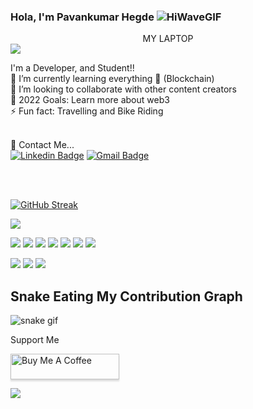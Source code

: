 
### Hola, I'm Pavankumar Hegde ![HiWaveGIF](https://user-images.githubusercontent.com/85627085/180628851-3e83995f-a51b-4e4e-ba45-3f63aafd492c.gif)
<center> MY LAPTOP </center>
<img src="https://img.shields.io/badge/asus%20laptop-000000?style=for-the-badge&logo=asus&logoColor=white">




I'm a Developer, and Student!! <br>
🌱 I’m currently learning everything 🤣 (Blockchain) <br>
👯 I’m looking to collaborate with other content creators <br>
🥅 2022 Goals: Learn more about web3 <br>
⚡ Fun fact: Travelling and Bike Riding <br>
<br>

📱 Contact Me...<br>
[![Linkedin Badge](https://img.shields.io/badge/-pavankumar%20hegde-blue?style=flat-square&logo=Linkedin&logoColor=white&link=https://www.linkedin.com/in/pavankumar-hegde-1007b8246/)](https://www.linkedin.com/in/pavankumar-hegde-1007b8246/) 
[![Gmail Badge](https://img.shields.io/badge/-puhegde01@gmail.com-c14438?style=flat-square&logo=Gmail&logoColor=white&link=mailto:puhegde01@gmail.com)](mailto:puhegde01@gmail.com)

 

 <br>
 <br>
    

[![GitHub Streak](http://github-readme-streak-stats.herokuapp.com?user=Pavankumar-Hegde&theme=hacker&hide_border=true)](https://git.io/streak-stats)

<img src="https://github-readme-stats.vercel.app/api?username=Pavankumar-Hegde&&show_icons=true&title_color=ffffff&icon_color=bb2acf&text_color=daf7dc&bg_color=151515">

<img src="https://img.shields.io/badge/-HTML-e24f26?logo=html5&logoColor=aff"> <img src="https://img.shields.io/badge/-CSS-e34i26?logo=css5&logoColor=bff"> <img src="https://img.shields.io/badge/-C++-e34f56?logo=c++5&logoColor=cff"> <img src="https://img.shields.io/badge/-SHELL-e74f26?logo=shell5&logoColor=fff"> <img src="https://img.shields.io/badge/-RUBY-e34f06?logo=ruby5&logoColor=fff"> <img src="https://img.shields.io/badge/-C-e34f55?logo=c5&logoColor=fff"> <img src="https://img.shields.io/badge/-JAVASCRIPT-e88f26?logo=javascript5&logoColor=fff">


<img src="https://github-readme-stats.vercel.app/api/top-langs/?username=Pavankumar-Hegde&show_icons=true&theme=radical">

<img src="https://github-profile-summary-cards.vercel.app/api/cards/profile-details?username=Pavankumar-Hegde&theme=vue">

<img src="https://activity-graph.herokuapp.com/graph?username=Pavankumar-Hegde&theme=minimal"> 
<br>


## Snake Eating My Contribution Graph
![snake gif](https://github.com/Pavankumar-Hegde/Pavankumar-Hegde/blob/output/github-contribution-grid-snake.gif)


Support Me <br>

<a href="https://www.buymeacoffee.com/PavankumarHegde" target="Pavankumar-Hegde"><img src="https://www.buymeacoffee.com/assets/img/custom_images/orange_img.png" alt="Buy Me A Coffee" style="height: 41px !important;width: 174px !important;box-shadow: 0px 3px 2px 0px rgba(190, 190, 190, 0.5) !important;-webkit-box-shadow: 0px 3px 2px 0px rgba(190, 190, 190, 0.5) !important;" ></a>


<img src="https://app.codiga.io/hub/user/github/pavankumar-hegde/assistant/badges/signup">


